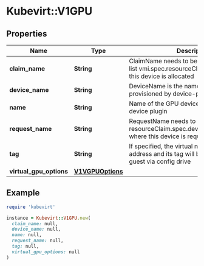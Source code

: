 # Kubevirt::V1GPU

## Properties

| Name | Type | Description | Notes |
| ---- | ---- | ----------- | ----- |
| **claim_name** | **String** | ClaimName needs to be provided from the list vmi.spec.resourceClaims[].name where this device is allocated | [optional] |
| **device_name** | **String** | DeviceName is the name of the device provisioned by device-plugins | [optional] |
| **name** | **String** | Name of the GPU device as exposed by a device plugin | [default to &#39;&#39;] |
| **request_name** | **String** | RequestName needs to be provided from resourceClaim.spec.devices.requests[].name where this device is requested | [optional] |
| **tag** | **String** | If specified, the virtual network interface address and its tag will be provided to the guest via config drive | [optional] |
| **virtual_gpu_options** | [**V1VGPUOptions**](V1VGPUOptions.md) |  | [optional] |

## Example

```ruby
require 'kubevirt'

instance = Kubevirt::V1GPU.new(
  claim_name: null,
  device_name: null,
  name: null,
  request_name: null,
  tag: null,
  virtual_gpu_options: null
)
```

